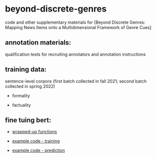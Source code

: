 # beyond-discrete-genres
code and other supplementary materials for [Beyond Discrete Genres: Mapping News Items onto a Multidimensional Framework of Genre Cues]
## annotation materials:
qualification tests for recruiting annotators and annotation instructions
## training data:
sentence-level corpora (first batch collected in fall 2021; second batch collected in spring 2022)
- formality
* factuality
## fine tuing bert:
- [wrapped-up functions](fine_tuning_bert/bertfunss.py)
* [example code - training](fine_tuning_bert/example_code_training.ipynb)
+ [example code - prediction](fine_tuning_bert/example_code_prediction.ipynb)
